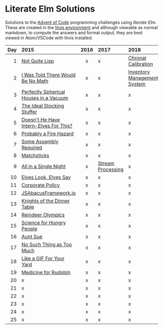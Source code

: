 # Literate Elm Solutions

Solutions to the [Advent of Code](http://adventofcode.com) programming challenges using _literate Elm_.
These are created in the [litvis environment](https://github.com/gicentre/litvis) and although viewable as normal markdown, to compute the answers and format output, they are best viewed in Atom/VSCode with litvis installed.

| Day | 2015                                                  | 2016 | 2017                             | 2018                                       |
| --: | :---------------------------------------------------- | :--: | :------------------------------- | :----------------------------------------- |
|   1 | [Not Quite Lisp](d01_2015.md)                         |  x   | x                                | [Chronal Calibration](d01_2018.md)         |
|   2 | [I Was Told There Would Be No Math](d02_2015.md)      |  x   | x                                | [Inventory Management System](d02_2018.md) |
|   3 | [Perfectly Spherical Houses in a Vacuum](d03_2015.md) |  x   | x                                | x                                          |
|   4 | [The Ideal Stocking Stuffer](d04_2015.md)             |  x   | x                                | x                                          |
|   5 | [Doesn't He Have Intern-Elves For This?](d05_2015.md) |  x   | x                                | x                                          |
|   6 | [Probably a Fire Hazard](d06_2015.md)                 |  x   | x                                | x                                          |
|   7 | [Some Assembly Required](d07_2015.md)                 |  x   | x                                | x                                          |
|   8 | [Matchsticks](d08_2015.md)                            |  x   | x                                | x                                          |
|   9 | [All in a Single Night](d09_2015.md)                  |  x   | [Stream Processing](d09_2017.md) | x                                          |
|  10 | [Elves Look, Elves Say](d10_2015.md)                  |  x   | x                                | x                                          |
|  11 | [Corporate Policy](d11_2015.md)                       |  x   | x                                | x                                          |
|  12 | [JSAbacusFramework.io](d12_2015.md)                   |  x   | x                                | x                                          |
|  13 | [Knights of the Dinner Table](d13_2015.md)            |  x   | x                                | x                                          |
|  14 | [Reindeer Olympics](d14_2015.md)                      |  x   | x                                | x                                          |
|  15 | [Science for Hungry People](d15_2015.md)              |  x   | x                                | x                                          |
|  16 | [Aunt Sue](d16_2015.md)                               |  x   | x                                | x                                          |
|  17 | [No Such Thing as Too Much](d17_2015.md)              |  x   | x                                | x                                          |
|  18 | [Like a GIF For Your Yard](d18_2015.md)               |  x   | x                                | x                                          |
|  19 | [Medicine for Rudolph](d19_2015.md)                   |  x   | x                                | x                                          |
|  20 | x                                                     |  x   | x                                | x                                          |
|  21 | x                                                     |  x   | x                                | x                                          |
|  22 | x                                                     |  x   | x                                | x                                          |
|  23 | x                                                     |  x   | x                                | x                                          |
|  24 | x                                                     |  x   | x                                | x                                          |
|  25 | x                                                     |  x   | x                                | x                                          |
